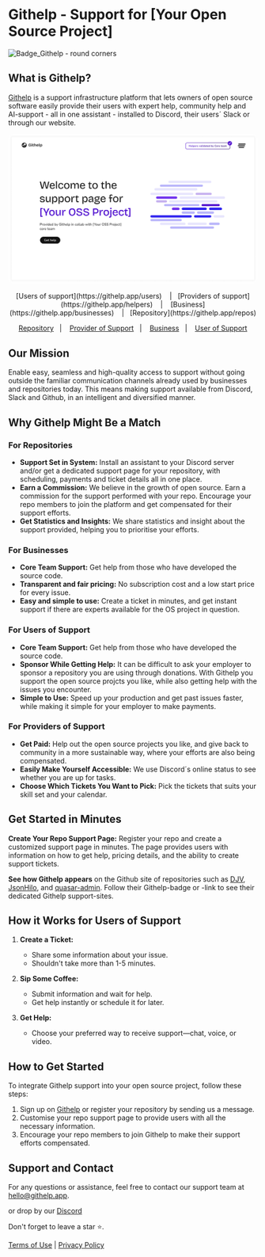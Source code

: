 # Githelp - Support for [Your Open Source Project]

<img width="220" alt="Badge_Githelp - round corners" src="https://github.com/user-attachments/assets/027ac1e3-f7dc-434e-9dd8-8bc3db7bad43">

## What is Githelp?

[Githelp](https://githelp.app/) is a support infrastructure platform that lets owners of open source software easily provide their users with expert help, 
community help and AI-support - all in one assistant - installed to Discord, their users´ Slack or through our website.  

<p align="center">
    <img src="assets/Repo - landing page - example 02 - 1440.png" alt="Githelp" width="700" style="border-radius: 12px"/>
</p>

<p align="center">
    [Users of support](https://githelp.app/users)&nbsp; &nbsp; |&nbsp; &nbsp;[Providers of support](https://githelp.app/helpers)&nbsp; &nbsp; |&nbsp; &nbsp; [Business] (https://githelp.app/businesses)&nbsp; &nbsp; |&nbsp; &nbsp;[Repository](https://githelp.app/repos)
</p>

<p align="center">
  <a href="https://githelp.app/repository">Repository</a>&nbsp;&nbsp;&nbsp;|&nbsp;&nbsp;&nbsp; 
  <a href="https://githelp.app/providerofsupport">Provider of Support</a>&nbsp;&nbsp;&nbsp;|&nbsp;&nbsp;&nbsp; 
  <a href="https://githelp.app/business">Business</a>&nbsp;&nbsp;&nbsp;|&nbsp;&nbsp;&nbsp;
    <a href="https://githelp.app/userofsupport">User of Support</a> 
</p>


## Our Mission

Enable easy, seamless and high-quality access to support without going outside the familiar communication channels already used 
by businesses and repositories today. This means making support available from Discord, Slack and Github, in an intelligent and diversified manner. 

## Why Githelp Might Be a Match

### For Repositories
- **Support Set in System:** Install an assistant to your Discord server and/or get a dedicated support page for your repository,
  with scheduling, payments and ticket details all in one place.
- **Earn a Commission:** We believe in the growth of open source. Earn a commission for the support performed with your
  repo. Encourage your repo members to join the platform and get compensated for their support efforts.
- **Get Statistics and Insights:** We share statistics and insight about the support provided, helping you to prioritise your efforts. 

### For Businesses
- **Core Team Support:** Get help from those who have developed the source code.
- **Transparent and fair pricing:** No subscription cost and a low start price for every issue.
- **Easy and simple to use:** Create a ticket in minutes, and get instant support if there are experts available for the OS project in
  question. 

### For Users of Support 
- **Core Team Support:** Get help from those who have developed the source code.
- **Sponsor While Getting Help:** It can be difficult to ask your employer to sponsor a repository you are using through donations.
  With Githelp you support the open source projcts you like, while also getting help with the issues you encounter.
- **Simple to Use:** Speed up your production and get past issues faster, while making it simple for your employer to make payments.
  

### For Providers of Support 
- **Get Paid:** Help out the open source projects you like, and give back to community in a more sustainable way, where your efforts
  are also being compensated. 
- **Easily Make Yourself Accessible:** We use Discord´s online status to see whether you are up for tasks.
- **Choose Which Tickets You Want to Pick:** Pick the tickets that suits your skill set and your calendar. 

## Get Started in Minutes

**Create Your Repo Support Page:** Register your repo and create a customized support page in minutes. The page provides users with 
information on how to get help, pricing details, and the ability to create support tickets.

**See how Githelp appears** on the Github site of repositories such as [DJV](https://github.com/korzio/djv), [JsonHilo](https://github.com/xtao-org/jsonhilo), and [quasar-admin](https://github.com/pratik227/quasar-admin). 
Follow their Githelp-badge or -link to see their dedicated Githelp support-sites. 

## How it Works for Users of Support

1. **Create a Ticket:**
    - Share some information about your issue.
    - Shouldn't take more than 1-5 minutes.

2. **Sip Some Coffee:**
    - Submit information and wait for help.
    - Get help instantly or schedule it for later.

3. **Get Help:**
    - Choose your preferred way to receive support—chat, voice, or video.

## How to Get Started

To integrate Githelp support into your open source project, follow these steps:

1. Sign up on [Githelp](https://githelp.app/repos) or register your repository by sending us a message.
2. Customise your repo support page to provide users with all the necessary information.
3. Encourage your repo members to join Githelp to make their support efforts compensated.

## Support and Contact

For any questions or assistance, feel free to contact our support team at [hello@githelp.app](mailto:hello@githelp.app).

or drop by our [Discord](https://discord.gg/MN6zX6xQ)

Don't forget to leave a star ⭐️.

[//]: # (TODO: Add a link to the terms of use and privacy policy)

[Terms of Use](./terms_of_use.md) | [Privacy Policy](./privacy_policy.md)



